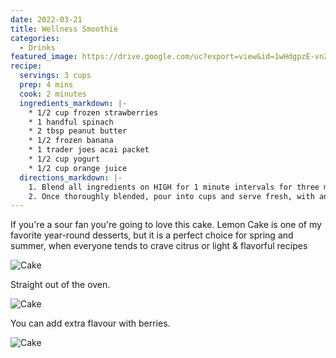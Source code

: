 ```yaml
---
date: 2022-03-21
title: Wellness Smoothie
categories:
  - Drinks
featured_image: https://drive.google.com/uc?export=view&id=1wHdgpzE-vn2EEj6SnwF0se7ty0OQVwoi
recipe:
  servings: 3 cups
  prep: 4 mins
  cook: 2 minutes
  ingredients_markdown: |-
    * 1/2 cup frozen strawberries
    * 1 handful spinach
    * 2 tbsp peanut butter
    * 1/2 frozen banana
    * 1 trader joes acai packet
    * 1/2 cup yogurt
    * 1/2 cup orange juice
  directions_markdown: |-
    1. Blend all ingredients on HIGH for 1 minute intervals for three minutes.
    2. Once thoroughly blended, pour into cups and serve fresh, with an option for fresh lemon on top.
---
```

If you're a sour fan you're going to love this cake. Lemon Cake is one of my favorite year-round desserts, but it is a perfect choice for spring and summer, when everyone tends to crave citrus or light & flavorful recipes

![Cake](https://source.unsplash.com/1HPTYLozDGw)

Straight out of the oven.

![Cake](https://source.unsplash.com/WoVGndRTx2o)

You can add extra flavour with berries.

![Cake](https://source.unsplash.com/7JYVKRo7i5Q)

